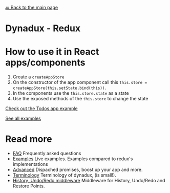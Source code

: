 [🔙 Back to the main page](../README.md)

# Dynadux - Redux

# How to use it in React apps/components

1. Create a `createAppStore`
2. On the constructor of the app component call this `this.store = createAppStore(this.setState.bind(this))`.
3. In the components use the `this.store.state` as a state
4. Use the exposed methods of the `this.store` to change the state

[Check out the Todos app example](https://codesandbox.io/s/sleepy-browser-mijt6)

[See all examples](./Examples.md)

# Read more 

- [FAQ](./doc/FAQ.md) Frequently asked questions
- [Examples](./doc/Examples.md) Live examples. Examples compared to redux's implementations
- [Advanced](./doc/Advanced.md) Dispached promises, boost up your app and more.
- [Terminology](./doc/Terminology.md) Terminology of dynadux, (is small!).
- [History, Undo/Redo middleware](https://github.com/aneldev/dynadux-history-middleware) Middleware for History, Undo/Redo and Restore Points.
